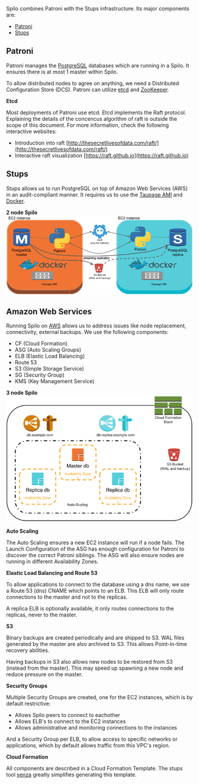 Spilo combines Patroni with the Stups infrastructure. Its major components are:

* [Patroni](https://github.com/zalando/patroni)
* [Stups](https://stups.io)

## Patroni
Patroni manages the [PostgreSQL](https://www.postgresql.org) databases which are running in a Spilo. It ensures
there is at most 1 master within Spilo.

To allow distributed nodes to agree on anything, we need a Distributed Configuration Store (DCS).
Patroni can utilize [etcd](https://coreos.com/etcd/) and [ZooKeeper](https://zookeeper.apache.org/).

**Etcd**

Most deployments of Patroni use etcd. Etcd implements the Raft protocol. Explaining the details of
the concencus algorithm of raft is outside the scope of this document.
For more information, check the following interactive
websites:

* Introduction into raft [http://thesecretlivesofdata.com/raft/](http://thesecretlivesofdata.com/raft/)
* Interactive raft visualization [https://raft.github.io](https://raft.github.io)


## Stups
Stups allows us to run PostgreSQL on top of Amazon Web Services (AWS) in an audit-compliant manner.
It requires us to use the [Taupage AMI](https://github.com/zalando-stups/taupage) and [Docker](https://docs.docker.com).

**2 node Spilo**
![High Level Architecture](Spilo_Architecture_Instance.png)

## Amazon Web Services
Running Spilo on [AWS](https://aws.amazon.com/) allows us to address issues like node replacement, connectivity, external backups. We use the following components:

* CF (Cloud Formation)
* ASG (Auto Scaling Groups)
* ELB (Elastic Load Balancing)
* Route 53
* S3 (Simple Storage Service)
* SG (Security Group)
* KMS (Key Management Service)

**3 node Spilo**
![High Level Architecture](Spilo_Architecture_High_Level.png)

**Auto Scaling**

The Auto Scaling ensures a new EC2 instance will run if a node fails. The Launch Configuration of the ASG has enough configuration for Patroni to discover the correct Patroni siblings.
The ASG will also ensure nodes are running in different Availability Zones.

**Elastic Load Balancing and Route 53**

To allow applications to connect to the database using a dns name, we use a Route 53 (dns) CNAME
which points to an ELB. This ELB will only route connections to the master and not to the replicas.

A replica ELB is optionally available, it only routes connections to the replicas, never to the master.

**S3**

Binary backups are created periodically and are shipped to S3. WAL files generated by the master are also archived to S3.
This allows Point-in-time recovery abilities.

Having backups in S3 also allows new nodes to be restored from S3 (instead from the master). This may speed up spawning a new node and
reduce pressure on the master.

**Security Groups**

Multiple Security Groups are created, one for the EC2 instances, which is by default restrictive:

* Allows Spilo peers to connect to eachother
* Allows ELB's to connect to the EC2 instances
* Allows administrative and monitoring connections to the instances

And a Security Group per ELB, to allow access to specific networks or applications, which by default allows traffic from this VPC's region.

**Cloud Formation**

All components are described in a Cloud Formation Template. The stups tool [senza](https://github.com/zalando-stups/senza)
greatly simplifies generating this template.
